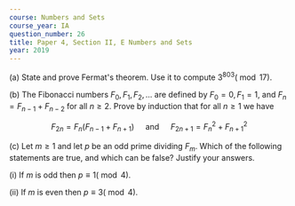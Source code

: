 ```yaml
---
course: Numbers and Sets
course_year: IA
question_number: 26
title: Paper 4, Section II, E Numbers and Sets
year: 2019
---
```




(a) State and prove Fermat's theorem. Use it to compute $3^{803}(\bmod 17)$.

(b) The Fibonacci numbers $F_{0}, F_{1}, F_{2}, \ldots$ are defined by $F_{0}=0, F_{1}=1$, and $F_{n}=F_{n-1}+F_{n-2}$ for all $n \geqslant 2$. Prove by induction that for all $n \geqslant 1$ we have

$$F_{2 n}=F_{n}\left(F_{n-1}+F_{n+1}\right) \quad \text { and } \quad F_{2 n+1}=F_{n}^{2}+F_{n+1}^{2}$$

(c) Let $m \geqslant 1$ and let $p$ be an odd prime dividing $F_{m}$. Which of the following statements are true, and which can be false? Justify your answers.

(i) If $m$ is odd then $p \equiv 1(\bmod 4)$.

(ii) If $m$ is even then $p \equiv 3(\bmod 4)$.